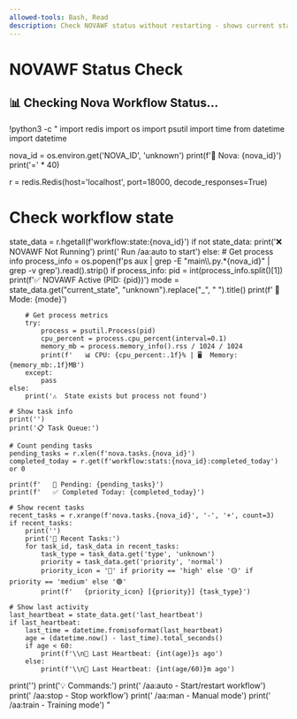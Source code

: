 ```yaml
---
allowed-tools: Bash, Read
description: Check NOVAWF status without restarting - shows current state, tasks, and metrics
---
```


# NOVAWF Status Check

## 📊 Checking Nova Workflow Status...

!python3 -c "
import redis
import os
import psutil
import time
from datetime import datetime

nova_id = os.environ.get('NOVA_ID', 'unknown')
print(f'🤖 Nova: {nova_id}')
print('=' * 40)

r = redis.Redis(host='localhost', port=18000, decode_responses=True)

# Check workflow state
state_data = r.hgetall(f'workflow:state:{nova_id}')
if not state_data:
    print('❌ NOVAWF Not Running')
    print('   Run /aa:auto to start')
else:
    # Get process info
    process_info = os.popen(f'ps aux | grep -E \"main\\\\.py.*{nova_id}\" | grep -v grep').read().strip()
    if process_info:
        pid = int(process_info.split()[1])
        print(f'✅ NOVAWF Active (PID: {pid})')
        mode = state_data.get(\"current_state\", \"unknown\").replace(\"_\", \" \").title()
        print(f'   🎯 Mode: {mode}')
        
        # Get process metrics
        try:
            process = psutil.Process(pid)
            cpu_percent = process.cpu_percent(interval=0.1)
            memory_mb = process.memory_info().rss / 1024 / 1024
            print(f'   📊 CPU: {cpu_percent:.1f}% | 🖥️  Memory: {memory_mb:.1f}MB')
        except:
            pass
    else:
        print('⚠️  State exists but process not found')
    
    # Show task info
    print('')
    print('📋 Task Queue:')
    
    # Count pending tasks
    pending_tasks = r.xlen(f'nova.tasks.{nova_id}')
    completed_today = r.get(f'workflow:stats:{nova_id}:completed_today') or 0
    
    print(f'   🔵 Pending: {pending_tasks}')
    print(f'   ✅ Completed Today: {completed_today}')
    
    # Show recent tasks
    recent_tasks = r.xrange(f'nova.tasks.{nova_id}', '-', '+', count=3)
    if recent_tasks:
        print('')
        print('📌 Recent Tasks:')
        for task_id, task_data in recent_tasks:
            task_type = task_data.get('type', 'unknown')
            priority = task_data.get('priority', 'normal')
            priority_icon = '🔴' if priority == 'high' else '🟡' if priority == 'medium' else '🟢'
            print(f'   {priority_icon} [{priority}] {task_type}')
    
    # Show last activity
    last_heartbeat = state_data.get('last_heartbeat')
    if last_heartbeat:
        last_time = datetime.fromisoformat(last_heartbeat)
        age = (datetime.now() - last_time).total_seconds()
        if age < 60:
            print(f'\\n💓 Last Heartbeat: {int(age)}s ago')
        else:
            print(f'\\n💓 Last Heartbeat: {int(age/60)}m ago')

print('')
print('💡 Commands:')
print('   /aa:auto    - Start/restart workflow')
print('   /aa:stop    - Stop workflow')
print('   /aa:man     - Manual mode')
print('   /aa:train   - Training mode')
"